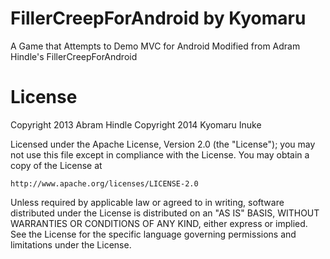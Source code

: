 FillerCreepForAndroid by Kyomaru
=====================

A Game that Attempts to Demo MVC for Android
Modified from Adram Hindle's FillerCreepForAndroid

License
=======

Copyright 2013 Abram Hindle
Copyright 2014 Kyomaru Inuke

Licensed under the Apache License, Version 2.0 (the "License");
you may not use this file except in compliance with the License.
You may obtain a copy of the License at

    http://www.apache.org/licenses/LICENSE-2.0

Unless required by applicable law or agreed to in writing, software
distributed under the License is distributed on an "AS IS" BASIS,
WITHOUT WARRANTIES OR CONDITIONS OF ANY KIND, either express or implied.
See the License for the specific language governing permissions and
limitations under the License.
